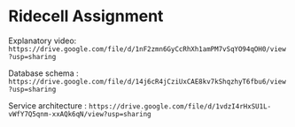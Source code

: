 # Ridecell Assignment

Explanatory video: ```https://drive.google.com/file/d/1nF2zmn6GyCcRhXh1amPM7vSqYO94qOH0/view?usp=sharing```

Database schema : ```https://drive.google.com/file/d/14j6cR4jCziUxCAE8kv7kShqzhyT6fbu6/view?usp=sharing```

Service architecture : ```https://drive.google.com/file/d/1vdzI4rHxSU1L-vWfY7Q5qnm-xxAQk6qN/view?usp=sharing```
